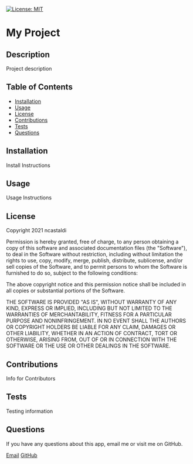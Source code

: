 [![License: MIT](https://img.shields.io/badge/License-MIT-yellow.svg)](https://opensource.org/licenses/MIT)
  # My Project

  ## Description
  Project description

  ## Table of Contents

* [Installation](#installation)
* [Usage](#usage)
* [License](#license)
* [Contributions](#contributions)
* [Tests](#tests)
* [Questions](#questions)

## Installation
Install Instructions

## Usage
Usage Instructions

## License

Copyright 2021 ncastaldi

Permission is hereby granted, free of charge, to any person obtaining a copy of this software and associated documentation files (the "Software"), to deal in the Software without restriction, including without limitation the rights to use, copy, modify, merge, publish, distribute, sublicense, and/or sell copies of the Software, and to permit persons to whom the Software is furnished to do so, subject to the following conditions:

The above copyright notice and this permission notice shall be included in all copies or substantial portions of the Software.

THE SOFTWARE IS PROVIDED "AS IS", WITHOUT WARRANTY OF ANY KIND, EXPRESS OR IMPLIED, INCLUDING BUT NOT LIMITED TO THE WARRANTIES OF MERCHANTABILITY, FITNESS FOR A PARTICULAR PURPOSE AND NONINFRINGEMENT. IN NO EVENT SHALL THE AUTHORS OR COPYRIGHT HOLDERS BE LIABLE FOR ANY CLAIM, DAMAGES OR OTHER LIABILITY, WHETHER IN AN ACTION OF CONTRACT, TORT OR OTHERWISE, ARISING FROM, OUT OF OR IN CONNECTION WITH THE SOFTWARE OR THE USE OR OTHER DEALINGS IN THE SOFTWARE.

## Contributions
Info for Contributors

## Tests
Testing information

## Questions
If you have any questions about this app, email me or visit me on GitHub.

[Email](mailto://nathan@castaldi.dev)
[GitHub](http://github.com/ncastaldi)
